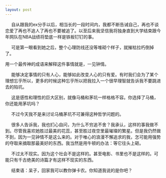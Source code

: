 ```yaml
---
layout: post
---
```

     自从跟我的ex分手以后，相当长的一段时间内，我都不断告诫自己，再也不谈恋爱了再也不追人了再也不要被追了。以至后来我坚信我将独身直到大学结束跟今年网队在NBA战绩将垫底一样是铁板钉钉的事。

     可是第一眼看到她之后，整个心理防线还没等堆砌个样子，就摧枯拉朽倒掉了。

用一个最传神的成语来解释这件事情就是，一见钟情。

     能够决定事情的只有人心，能够如此改变人心的只有爱。有时我们会为了某个理想忘乎所以，更多的时候这种忘乎所以把我拉入一个很早理智就告诉我不要跳进去的陷坑。

     这是感性和理性的巨大区别，就像马桶和茅坑一样格格不容。你选择了马桶，你还能用茅坑吗？

     不过今天我不是来讨论马桶茅坑不可兼得这种哲学问题的。

     很多人告诉我，我也扪心自问，为什么不穷追不舍？我承认，这样的事我做不到。尽管我喜欢她胜过最美的花蕊，甚至胜过夜空里最璀璨的繁星。但是我仍然做不到，因为一见钟情不是这么来的。对于唯心的浪漫不懈追求的我，怎可能用强势的夺取来摘取那最美好的东西。我当然是用牛顿的办法：等它往头上砸。

     不过太不现实。因为这个社会不是这样的。甚至电影、书里也不是这样的。可能只有千古绝美的诗篇才有这样不现实的东西。

     结束语：呆子，回家我可以教你弹卡农。你知道我说的是你吧？

 